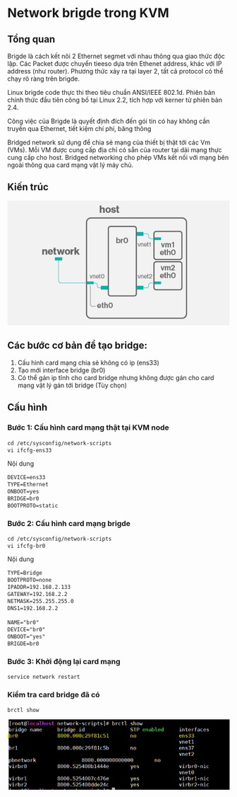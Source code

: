 # Network brigde trong KVM
## Tổng quan
Brigde là cách kết nôi 2 Ethernet segmet với nhau thông qua giao thức độc lập. Các Packet được chuyển tieeso dựa trên Ethenet address, khác với IP address (như router). Phương thức xảy ra tại layer 2, tất cả protocol có thể chạy rõ ràng trên brigde.

Linux brigde code thực thi theo tiêu chuẩn ANSI/IEEE 802.1d. Phiên bản chính thức đầu tiên công bố tại Linux 2.2, tích hợp với kerner từ phiên bản 2.4.

Công việc của Brigde là quyết định đích đến gói tin có hay không cần truyền qua Ethernet, tiết kiệm chí phí, băng thông

Bridged network sử dụng để chia sẻ mạng của thiết bị thật tới các Vm (VMs). Mỗi VM được cung cấp địa chỉ có sẵn của router tại dải mạng thực cung cấp cho host. Bridged networking cho phép VMs kết nối với mạng bên ngoài thông qua card mạng vật lý máy chủ.

## Kiến trúc
![](../images/KVM-bridge-1.jpg)

## Các bước cơ bản để tạo bridge:
1. Cấu hình card mạng chia sẻ không có ip (ens33)
2. Tạo mới interface bridge (br0)
3. Có thể gán ip tĩnh cho card bridge nhưng không được gán cho card mạng vật lý gán tới bridge (Tùy chọn)

## Cấu hình
### Bước 1: Cấu hình card mạng thật tại KVM node
```
cd /etc/sysconfig/network-scripts
vi ifcfg-ens33
```
Nội dung
```
DEVICE=ens33
TYPE=Ethernet
ONBOOT=yes
BRIDGE=br0
BOOTPROTO=static
```
### Bước 2: Cấu hình card mạng brigde
```
cd /etc/sysconfig/network-scripts
vi ifcfg-br0
```
Nội dung
```
TYPE=Bridge
BOOTPROTO=none
IPADDR=192.168.2.133
GATEWAY=192.168.2.2
NETMASK=255.255.255.0
DNS1=192.168.2.2

NAME="br0"
DEVICE="br0"
ONBOOT="yes"
BRIGDE=br0

```
### Bước 3: Khởi động lại card mạng
```
service network restart
```

### Kiểm tra card bridge đã có
```
brctl show
```
![](../images/KVM-bridge-2.PNG)
